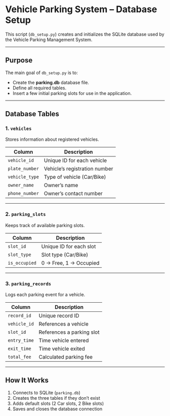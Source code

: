 # Vehicle Parking System – Database Setup

This script (`db_setup.py`) creates and initializes the SQLite database used by the Vehicle Parking Management System.

---

## Purpose

The main goal of `db_setup.py` is to:
- Create the **parking.db** database file.
- Define all required tables.
- Insert a few initial parking slots for use in the application.

---

## Database Tables

### 1. `vehicles`
Stores information about registered vehicles.

| Column | Description |
|---------|-------------|
| `vehicle_id` | Unique ID for each vehicle |
| `plate_number` | Vehicle’s registration number |
| `vehicle_type` | Type of vehicle (Car/Bike) |
| `owner_name` | Owner’s name |
| `phone_number` | Owner’s contact number |

---

### 2. `parking_slots`
Keeps track of available parking slots.

| Column | Description |
|---------|-------------|
| `slot_id` | Unique ID for each slot |
| `slot_type` | Slot type (Car/Bike) |
| `is_occupied` | 0 → Free, 1 → Occupied |

---

### 3. `parking_records`
Logs each parking event for a vehicle.

| Column | Description |
|---------|-------------|
| `record_id` | Unique record ID |
| `vehicle_id` | References a vehicle |
| `slot_id` | References a parking slot |
| `entry_time` | Time vehicle entered |
| `exit_time` | Time vehicle exited |
| `total_fee` | Calculated parking fee |

---

## How It Works

1. Connects to SQLite (`parking.db`)
2. Creates the three tables if they don’t exist
3. Adds default slots (2 Car slots, 2 Bike slots)
4. Saves and closes the database connection
